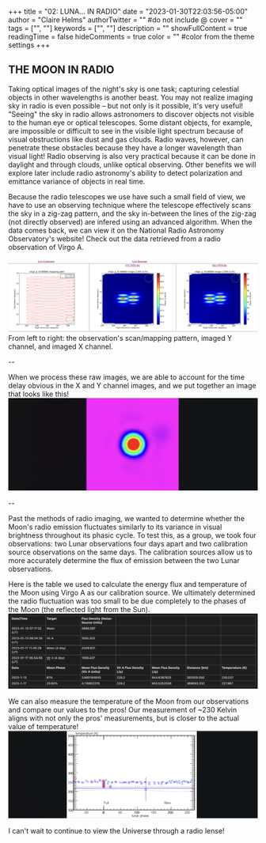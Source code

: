 +++
title = "02: LUNA... IN RADIO"
date = "2023-01-30T22:03:56-05:00"
author = "Claire Helms"
authorTwitter = "" #do not include @
cover = ""
tags = ["", ""]
keywords = ["", ""]
description = ""
showFullContent = true
readingTime = false
hideComments = true
color = "" #color from the theme settings
+++


## THE MOON IN RADIO

Taking optical images of the night's sky is one task; capturing celestial objects in other wavelengths is another beast. You may not realize imaging sky in radio is even possible – but not only is it possible, it's very useful! "Seeing" the sky in radio allows astronomers to discover objects not visible to the human eye or optical telescopes. Some distant objects, for example, are impossible or difficult to see in the visible light spectrum because of visual obstructions like dust and gas clouds. Radio waves, however, can penetrate these obstacles because they have a longer wavelength than visual light! Radio observing is also very practical because it can be done in daylight and through clouds, unlike optical observing. Other benefits we will explore later include radio astronomy's ability to detect polarization and emittance variance of objects in real time. 

Because the radio telescopes we use have such a small field of view, we have to use an observing technique where the telescope effectively scans the sky in a zig-zag pattern, and the sky in-between the lines of the zig-zag (not directly observed) are infered using an advanced algorithm. When the data comes back, we can view it on the National Radio Astronomy Observatory's website! Check out the data retrieved from a radio observation of Virgo A. 

![Radio source data](/radio_src.png)
From left to right: the observation's scan/mapping pattern, imaged Y channel, and imaged X channel. 

--

When we process these raw images, we are able to account for the time delay obvious in the X and Y channel images, and we put together an image that looks like this!
![Virgo A](/virgo_radio.png)

--

Past the methods of radio imaging, we wanted to determine whether the Moon's radio emission fluctuates similarly to its variance in visual brightness throughout its phasic cycle. To test this, as a group, we took four observations: two Lunar observations four days apart and two calibration source observations on the same days. The calibration sources allow us to more accurately determine the flux of emission between the two Lunar observations.

Here is the table we used to calculate the energy flux and temperature of the Moon using Virgo A as our calibration source. We ultimately determined the radio fluctuation was too small to be due completely to the phases of the Moon (the reflected light from the Sun).
![Flux table](/flux_table.png)

We can also measure the temperature of the Moon from our observations and compare our values to the pros! Our measurement of ~230 Kelvin aligns with not only the pros' measurements, but is closer to the actual value of temperature!
![Moon temperature plot](/moon_temp.png)

I can't wait to continue to view the Universe through a radio lense!